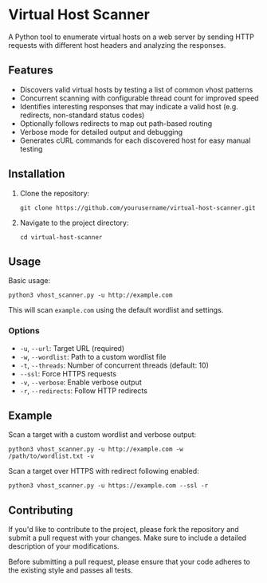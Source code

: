 # Virtual Host Scanner

A Python tool to enumerate virtual hosts on a web server by sending HTTP requests with different host headers and analyzing the responses.

## Features

- Discovers valid virtual hosts by testing a list of common vhost patterns
- Concurrent scanning with configurable thread count for improved speed
- Identifies interesting responses that may indicate a valid host (e.g. redirects, non-standard status codes)
- Optionally follows redirects to map out path-based routing
- Verbose mode for detailed output and debugging
- Generates cURL commands for each discovered host for easy manual testing

## Installation

1. Clone the repository:
   ```
   git clone https://github.com/yourusername/virtual-host-scanner.git
   ```

2. Navigate to the project directory:
   ```
   cd virtual-host-scanner
   ```

## Usage

Basic usage:
```
python3 vhost_scanner.py -u http://example.com
```

This will scan `example.com` using the default wordlist and settings.

### Options

- `-u`, `--url`: Target URL (required)
- `-w`, `--wordlist`: Path to a custom wordlist file
- `-t`, `--threads`: Number of concurrent threads (default: 10)
- `--ssl`: Force HTTPS requests
- `-v`, `--verbose`: Enable verbose output
- `-r`, `--redirects`: Follow HTTP redirects

## Example

Scan a target with a custom wordlist and verbose output:
```
python3 vhost_scanner.py -u http://example.com -w /path/to/wordlist.txt -v
```

Scan a target over HTTPS with redirect following enabled:
```
python3 vhost_scanner.py -u https://example.com --ssl -r
```

## Contributing

If you'd like to contribute to the project, please fork the repository and submit a pull request with your changes. Make sure to include a detailed description of your modifications.

Before submitting a pull request, please ensure that your code adheres to the existing style and passes all tests.
